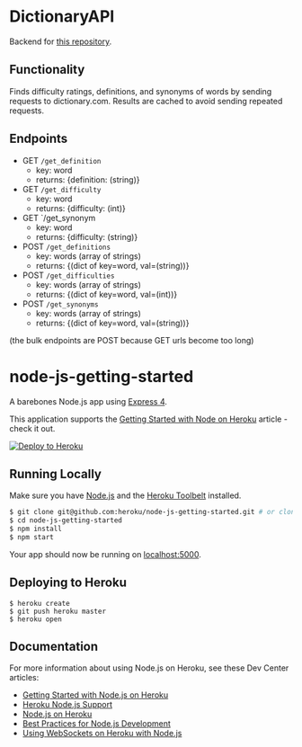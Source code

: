 # DictionaryAPI

Backend for [this repository](https://github.com/erkyz/lexicon).

## Functionality
Finds difficulty ratings, definitions, and synonyms of words by sending
requests to dictionary.com. Results are cached to avoid sending
repeated requests.

## Endpoints
* GET `/get_definition`
  * key: word
  * returns: {definition: (string)}
* GET `/get_difficulty`
  * key: word
  * returns: {difficulty: (int)}
* GET `/get_synonym
  * key: word
  * returns: {difficulty: (string)}
* POST `/get_definitions`
  * key: words (array of strings)
  * returns: {(dict of key=word, val=(string))}
* POST `/get_difficulties`
  * key: words (array of strings)
  * returns: {(dict of key=word, val=(int))}
* POST `/get_synonyms`
  * key: words (array of strings)
  * returns: {(dict of key=word, val=(string))}

(the bulk endpoints are POST because GET urls become too long)

# node-js-getting-started

A barebones Node.js app using [Express 4](http://expressjs.com/).

This application supports the [Getting Started with Node on Heroku](https://devcenter.heroku.com/articles/getting-started-with-nodejs) article - check it out.

[![Deploy to Heroku](https://www.herokucdn.com/deploy/button.png)](https://heroku.com/deploy)

## Running Locally

Make sure you have [Node.js](http://nodejs.org/) and the [Heroku Toolbelt](https://toolbelt.heroku.com/) installed.

```sh
$ git clone git@github.com:heroku/node-js-getting-started.git # or clone your own fork
$ cd node-js-getting-started
$ npm install
$ npm start
```

Your app should now be running on [localhost:5000](http://localhost:5000/).

## Deploying to Heroku

```
$ heroku create
$ git push heroku master
$ heroku open
```

## Documentation

For more information about using Node.js on Heroku, see these Dev Center articles:

- [Getting Started with Node.js on Heroku](https://devcenter.heroku.com/articles/getting-started-with-nodejs)
- [Heroku Node.js Support](https://devcenter.heroku.com/articles/nodejs-support)
- [Node.js on Heroku](https://devcenter.heroku.com/categories/nodejs)
- [Best Practices for Node.js Development](https://devcenter.heroku.com/articles/node-best-practices)
- [Using WebSockets on Heroku with Node.js](https://devcenter.heroku.com/articles/node-websockets)
